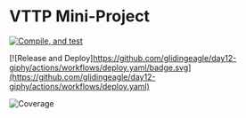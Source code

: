 # VTTP Mini-Project

[![Compile, and test](https://github.com/glidingeagle/day12-giphy/actions/workflows/main.yaml/badge.svg)](https://github.com/glidingeagle/day12-giphy/actions/workflows/main.yaml)

[![Release and Deploy]https://github.com/glidingeagle/day12-giphy/actions/workflows/deploy.yaml/badge.svg](https://github.com/glidingeagle/day12-giphy/actions/workflows/deploy.yaml)

![Coverage](https://vttpminiproj-book.sgp1.digitaloceanspaces.com/coverage/VTTP_Book_Project/jacoco.svg)